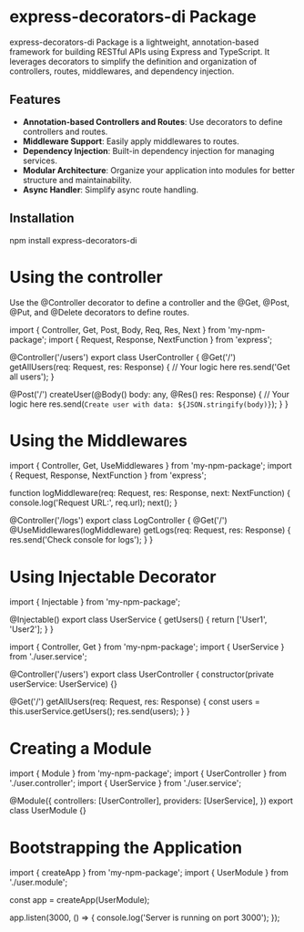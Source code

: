 # express-decorators-di Package

express-decorators-di Package is a lightweight, annotation-based framework for building RESTful APIs using Express and TypeScript. It leverages decorators to simplify the definition and organization of controllers, routes, middlewares, and dependency injection.

## Features
- **Annotation-based Controllers and Routes**: Use decorators to define controllers and routes.
- **Middleware Support**: Easily apply middlewares to routes.
- **Dependency Injection**: Built-in dependency injection for managing services.
- **Modular Architecture**: Organize your application into modules for better structure and maintainability.
- **Async Handler**: Simplify async route handling.



## Installation

npm install express-decorators-di


# Using the controller
Use the @Controller decorator to define a controller and the @Get, @Post, @Put, and @Delete decorators to define routes.

import { Controller, Get, Post, Body, Req, Res, Next } from 'my-npm-package';
import { Request, Response, NextFunction } from 'express';

@Controller('/users')
export class UserController {
  @Get('/')
  getAllUsers(req: Request, res: Response) {
    // Your logic here
    res.send('Get all users');
  }

  @Post('/')
  createUser(@Body() body: any, @Res() res: Response) {
    // Your logic here
    res.send(`Create user with data: ${JSON.stringify(body)}`);
  }
}

# Using the Middlewares
import { Controller, Get, UseMiddlewares } from 'my-npm-package';
import { Request, Response, NextFunction } from 'express';

function logMiddleware(req: Request, res: Response, next: NextFunction) {
  console.log('Request URL:', req.url);
  next();
}

@Controller('/logs')
export class LogController {
  @Get('/')
  @UseMiddlewares(logMiddleware)
  getLogs(req: Request, res: Response) {
    res.send('Check console for logs');
  }
}


# Using Injectable Decorator
import { Injectable } from 'my-npm-package';

@Injectable()
export class UserService {
  getUsers() {
    return ['User1', 'User2'];
  }
}

import { Controller, Get } from 'my-npm-package';
import { UserService } from './user.service';

@Controller('/users')
export class UserController {
  constructor(private userService: UserService) {}

  @Get('/')
  getAllUsers(req: Request, res: Response) {
    const users = this.userService.getUsers();
    res.send(users);
  }
}


# Creating a Module
import { Module } from 'my-npm-package';
import { UserController } from './user.controller';
import { UserService } from './user.service';

@Module({
  controllers: [UserController],
  providers: [UserService],
})
export class UserModule {}

# Bootstrapping the Application

import { createApp } from 'my-npm-package';
import { UserModule } from './user.module';

const app = createApp(UserModule);

app.listen(3000, () => {
  console.log('Server is running on port 3000');
});



